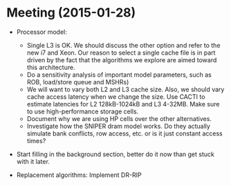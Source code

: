 Meeting (2015-01-28)
===================

- Processor model:
    - Single L3 is OK. We should discuss the other option and refer to the new i7 and Xeon. Our reason to select a single cache file is in part driven by the fact that the algorithms we explore are aimed toward this architecture.
    - Do a sensitivity analysis of important model parameters, such as ROB, load/store queue and MSHRs)
    - We will want to vary both L2 and L3 cache size. Also, we should vary cache access latency when we change the size. Use CACTI to estimate latencies for L2 128kB-1024kB and L3 4-32MB. Make sure to use high-performance storage cells.
    - Document why we are using HP cells over the other alternatives.
    - Investigate how the SNIPER dram model works. Do they actually simulate bank conflicts, row access, etc. or is it just constant access times?


- Start filling in the background section, better do it now than get stuck with it later.

- Replacement algorithms: Implement DR-RIP

